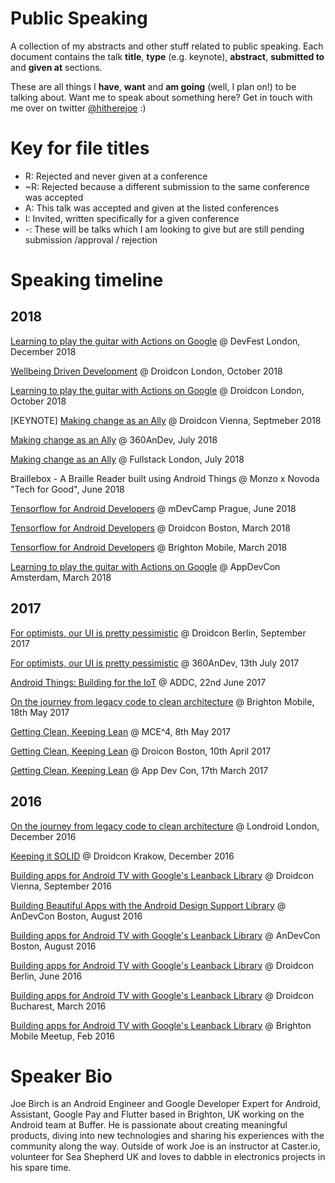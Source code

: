 # Public Speaking
A collection of my abstracts and other stuff related to public speaking. Each document contains the talk **title**, **type** (e.g. keynote), **abstract**, **submitted to** and **given at** sections.

These are all things I **have**, **want** and **am going** (well, I plan on!) to be talking about. Want me to speak about something here? Get in touch with me over on twitter [@hitherejoe](https://twitter.com/hitherejoe) :)

# Key for file titles

- R: Rejected and never given at a conference
- ~R: Rejected because a different submission to the same conference was accepted
- A: This talk was accepted and given at the listed conferences
- I: Invited, written specifically for a given conference
- -: These will be talks which I am looking to give but are still pending submission /approval / rejection

# Speaking timeline

## 2018

[Learning to play the guitar with Actions on Google](https://github.com/hitherejoe/PublicSpeaking/blob/master/%5B-%5D%20Learning%20to%20play%20the%20guitar%20with%20Actions%20on%20Google.md) @ DevFest London, December 2018

[Wellbeing Driven Development](https://github.com/hitherejoe/PublicSpeaking/blob/master/%5BA%5D%20Wellbeing%20Driven%20Development:%20Keeping%20our%20developers%20%26%20projects%20healthy.md) @ Droidcon London, October 2018

[Learning to play the guitar with Actions on Google](https://github.com/hitherejoe/PublicSpeaking/blob/master/%5B-%5D%20Learning%20to%20play%20the%20guitar%20with%20Actions%20on%20Google.md) @ Droidcon London, October 2018


[KEYNOTE] [Making change as an Ally](https://github.com/hitherejoe/PublicSpeaking/blob/master/%5B-%5D%20Making%20change%20as%20an%20Ally.md) @ Droidcon Vienna, Septmeber 2018

[Making change as an Ally](https://github.com/hitherejoe/PublicSpeaking/blob/master/%5B-%5D%20Making%20change%20as%20an%20Ally.md) @ 360AnDev, July 2018

[Making change as an Ally](https://github.com/hitherejoe/PublicSpeaking/blob/master/%5B-%5D%20Making%20change%20as%20an%20Ally.md) @ Fullstack London, July 2018

Braillebox - A Braille Reader built using Android Things @ Monzo x Novoda "Tech for Good", June 2018

[Tensorflow for Android Developers](https://github.com/hitherejoe/PublicSpeaking/blob/master/%5B-%5D%20Tensorflow%20for%20Mobile%20Developers.md) @ mDevCamp Prague, June 2018

[Tensorflow for Android Developers](https://github.com/hitherejoe/PublicSpeaking/blob/master/%5B-%5D%20Tensorflow%20for%20Mobile%20Developers.md) @ Droidcon Boston, March 2018

[Tensorflow for Android Developers](https://github.com/hitherejoe/PublicSpeaking/blob/master/%5B-%5D%20Tensorflow%20for%20Mobile%20Developers.md) @ Brighton Mobile, March 2018

[Learning to play the guitar with Actions on Google](https://github.com/hitherejoe/PublicSpeaking/blob/master/%5B-%5D%20Learning%20to%20play%20the%20guitar%20with%20Actions%20on%20Google.md) @ AppDevCon Amsterdam, March 2018

## 2017

[For optimists, our UI is pretty pessimistic](https://github.com/hitherejoe/PublicSpeaking/blob/master/%5BA%5D%20For%20optimists%2C%20our%20UI%20is%20pretty%20pessimistic.md) @ Droidcon Berlin, September 2017

[For optimists, our UI is pretty pessimistic](https://github.com/hitherejoe/PublicSpeaking/blob/master/%5BA%5D%20For%20optimists%2C%20our%20UI%20is%20pretty%20pessimistic.md) @ 360AnDev, 13th July 2017

[Android Things: Building for the IoT](https://github.com/hitherejoe/PublicSpeaking/blob/master/%5BI%5D%20Android%20Things%2C%20building%20for%20the%20IoT.md) @ ADDC, 22nd June 2017

[On the journey from legacy code to clean architecture](https://github.com/hitherejoe/PublicSpeaking/blob/master/%5BI%5D%20On%20the%20journey%20from%20legacy%20code%20to%20clean%20architecture.md) @ Brighton Mobile, 18th May 2017

[Getting Clean, Keeping Lean](https://github.com/hitherejoe/PublicSpeaking/blob/master/%5BA%5D%20Getting%20clean%2C%20keeping%20lean.md) @ MCE^4, 8th May 2017

[Getting Clean, Keeping Lean](https://github.com/hitherejoe/PublicSpeaking/blob/master/%5BA%5D%20Getting%20clean%2C%20keeping%20lean.md) @ Droicon Boston, 10th April 2017

[Getting Clean, Keeping Lean](https://github.com/hitherejoe/PublicSpeaking/blob/master/%5BA%5D%20Getting%20clean%2C%20keeping%20lean.md) @ App Dev Con, 17th March 2017

## 2016

[On the journey from legacy code to clean architecture](https://github.com/hitherejoe/PublicSpeaking/blob/master/%5BI%5D%20On%20the%20journey%20from%20legacy%20code%20to%20clean%20architecture.md) @ Londroid London, December 2016

[Keeping it SOLID](https://github.com/hitherejoe/PublicSpeaking/blob/master/%5BA%5D%20Keeping%20it%20solid.md) @ Droidcon Krakow, December 2016

[Building apps for Android TV with Google's Leanback Library](https://github.com/hitherejoe/PublicSpeaking/blob/master/%5BA%5D%20Android%20TV:%20Building%20Apps%20with%20Google%E2%80%99s%20Leanback%20Library.md) @ Droidcon Vienna, September 2016

[Building Beautiful Apps with the Android Design Support Library](https://github.com/hitherejoe/PublicSpeaking/blob/master/%5BI%5D%20Building%20Beautiful%20Apps%20with%20the%20Design%20Support%20Library.md) @ AnDevCon Boston, August 2016

[Building apps for Android TV with Google's Leanback Library](https://github.com/hitherejoe/PublicSpeaking/blob/master/%5BA%5D%20Android%20TV:%20Building%20Apps%20with%20Google%E2%80%99s%20Leanback%20Library.md) @ AnDevCon Boston, August 2016

[Building apps for Android TV with Google's Leanback Library](https://github.com/hitherejoe/PublicSpeaking/blob/master/%5BA%5D%20Android%20TV:%20Building%20Apps%20with%20Google%E2%80%99s%20Leanback%20Library.md) @ Droidcon Berlin, June 2016

[Building apps for Android TV with Google's Leanback Library](https://github.com/hitherejoe/PublicSpeaking/blob/master/%5BA%5D%20Android%20TV:%20Building%20Apps%20with%20Google%E2%80%99s%20Leanback%20Library.md) @ Droidcon Bucharest, March 2016

[Building apps for Android TV with Google's Leanback Library](https://github.com/hitherejoe/PublicSpeaking/blob/master/%5BA%5D%20Android%20TV:%20Building%20Apps%20with%20Google%E2%80%99s%20Leanback%20Library.md) @ Brighton Mobile Meetup, Feb 2016

# Speaker Bio

Joe Birch is an Android Engineer and Google Developer Expert for Android, Assistant, Google Pay and Flutter based in Brighton, UK working on the Android team at Buffer. He is passionate about creating meaningful products, diving into new technologies and sharing his experiences with the community along the way. Outside of work Joe is an instructor at Caster.io, volunteer for Sea Shepherd UK and loves to dabble in electronics projects in his spare time.

